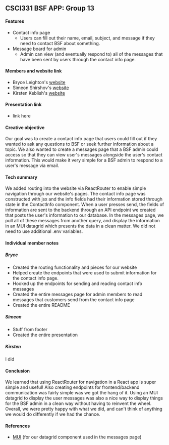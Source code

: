 ## CSCI331 BSF APP: Group 13
#### Features
- Contact info page
    - Users can fill out their name, email, subject, and message if they need to contact BSF about something.
- Message board for admin
    - Admin can view (and eventually respond to) all of the messages that have been sent by users through the contact info page. 
    
#### Members and website link
- Bryce Leighton's [website](http://csci331.cs.montana.edu:5050/entries)
- Simeon Shirshov's [website](http://csci331.cs.montana.edu:5069/entries)
- Kirsten Keblish's [website](http://csci331.cs.montana.edu:50xx/entries)

#### Presentation link
- link here

#### Creative objective
Our goal was to create a contact info page that users could fill out if they wanted to ask any 
questions to BSF or seek further information about a topic. We also wanted to create a messages 
page that a BSF admin could access so that they can view user's messages alongside the user's 
contact information. This would make it very simple for a BSF admin to respond to a user's
message via email.

#### Tech summary
We added routing into the website via ReactRouter to enable simple navigation through our website's pages.
The contact info page was constructed with jsx and the info fields had their information stored through 
state in the ContactInfo component. When a user presses send, the fields of information are sent to the backend
through an API endpoint we created that posts the user's information to our database. In the messages page,
we pull all of these messages from another query, and display the information in an MUI datagrid which presents
the data in a clean matter. We did not need to use additional .env variables.

#### Individual member notes
##### Bryce
- Created the routing functionality and pieces for our website
- Helped create the endpoints that were used to submit information for the contact info page.
- Hooked up the endpoints for sending and reading contact info messages
- Created the entire messages page for admin members to read messages that customers send from the contact info page
- Created the entire README
##### Simeon
- Stuff from footer
- Created the entire presentation
##### Kirsten
I did 

#### Conclusion
We learned that using ReactRouter for navigation in a React app is super simple and useful! Also creating endpoints 
for frontend/backend communication was fairly simple was we got the hang of it. Using an MUI datagrid to display the
user messages was also a nice way to display things for the BSF admin in a clean way without having to reinvent the wheel.
Overall, we were pretty happy with what we did, and can't think of anything we would do differently if we had the chance.

#### References
- [MUI](https://mui.com/) (for our datagrid component used in the messages page)

